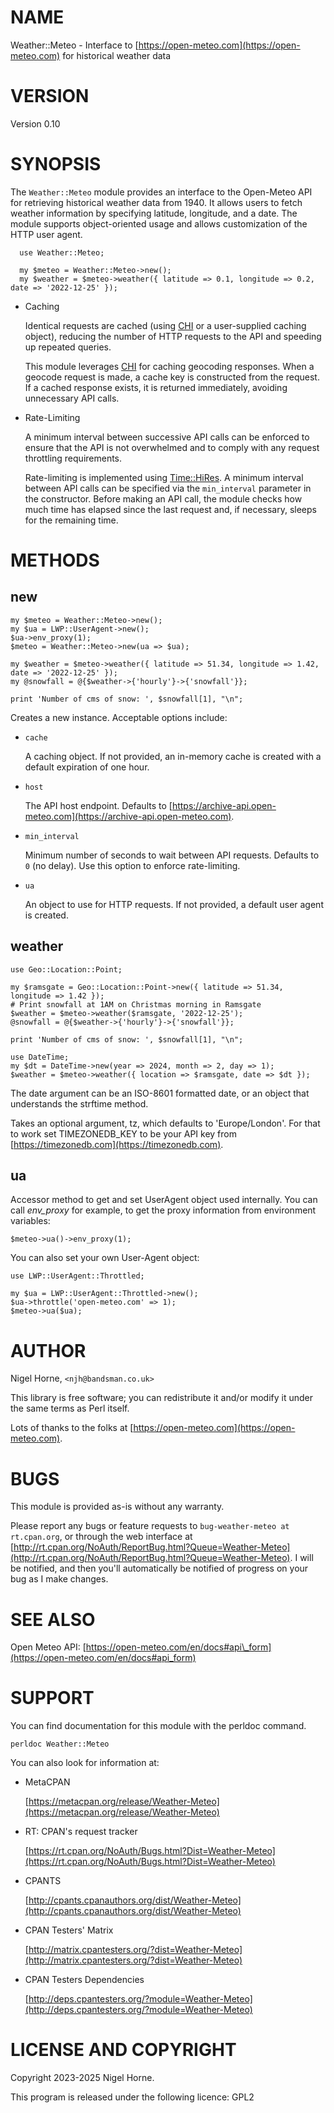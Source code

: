 # NAME

Weather::Meteo - Interface to [https://open-meteo.com](https://open-meteo.com) for historical weather data

# VERSION

Version 0.10

# SYNOPSIS

The `Weather::Meteo` module provides an interface to the Open-Meteo API for retrieving historical weather data from 1940.
It allows users to fetch weather information by specifying latitude, longitude, and a date.
The module supports object-oriented usage and allows customization of the HTTP user agent.

      use Weather::Meteo;

      my $meteo = Weather::Meteo->new();
      my $weather = $meteo->weather({ latitude => 0.1, longitude => 0.2, date => '2022-12-25' });

- Caching

    Identical requests are cached (using [CHI](https://metacpan.org/pod/CHI) or a user-supplied caching object),
    reducing the number of HTTP requests to the API and speeding up repeated queries.

    This module leverages [CHI](https://metacpan.org/pod/CHI) for caching geocoding responses.
    When a geocode request is made,
    a cache key is constructed from the request.
    If a cached response exists,
    it is returned immediately,
    avoiding unnecessary API calls.

- Rate-Limiting

    A minimum interval between successive API calls can be enforced to ensure that the API is not overwhelmed and to comply with any request throttling requirements.

    Rate-limiting is implemented using [Time::HiRes](https://metacpan.org/pod/Time%3A%3AHiRes).
    A minimum interval between API
    calls can be specified via the `min_interval` parameter in the constructor.
    Before making an API call,
    the module checks how much time has elapsed since the
    last request and,
    if necessary,
    sleeps for the remaining time.

# METHODS

## new

    my $meteo = Weather::Meteo->new();
    my $ua = LWP::UserAgent->new();
    $ua->env_proxy(1);
    $meteo = Weather::Meteo->new(ua => $ua);

    my $weather = $meteo->weather({ latitude => 51.34, longitude => 1.42, date => '2022-12-25' });
    my @snowfall = @{$weather->{'hourly'}->{'snowfall'}};

    print 'Number of cms of snow: ', $snowfall[1], "\n";

Creates a new instance. Acceptable options include:

- `cache`

    A caching object.
    If not provided,
    an in-memory cache is created with a default expiration of one hour.

- `host`

    The API host endpoint.
    Defaults to [https://archive-api.open-meteo.com](https://archive-api.open-meteo.com).

- `min_interval`

    Minimum number of seconds to wait between API requests.
    Defaults to `0` (no delay).
    Use this option to enforce rate-limiting.

- `ua`

    An object to use for HTTP requests.
    If not provided, a default user agent is created.

## weather

    use Geo::Location::Point;

    my $ramsgate = Geo::Location::Point->new({ latitude => 51.34, longitude => 1.42 });
    # Print snowfall at 1AM on Christmas morning in Ramsgate
    $weather = $meteo->weather($ramsgate, '2022-12-25');
    @snowfall = @{$weather->{'hourly'}->{'snowfall'}};

    print 'Number of cms of snow: ', $snowfall[1], "\n";

    use DateTime;
    my $dt = DateTime->new(year => 2024, month => 2, day => 1);
    $weather = $meteo->weather({ location => $ramsgate, date => $dt });

The date argument can be an ISO-8601 formatted date,
or an object that understands the strftime method.

Takes an optional argument, tz, which defaults to 'Europe/London'.
For that to work set TIMEZONEDB\_KEY to be your API key from [https://timezonedb.com](https://timezonedb.com).

## ua

Accessor method to get and set UserAgent object used internally. You
can call _env\_proxy_ for example, to get the proxy information from
environment variables:

    $meteo->ua()->env_proxy(1);

You can also set your own User-Agent object:

    use LWP::UserAgent::Throttled;

    my $ua = LWP::UserAgent::Throttled->new();
    $ua->throttle('open-meteo.com' => 1);
    $meteo->ua($ua);

# AUTHOR

Nigel Horne, `<njh@bandsman.co.uk>`

This library is free software; you can redistribute it and/or modify
it under the same terms as Perl itself.

Lots of thanks to the folks at [https://open-meteo.com](https://open-meteo.com).

# BUGS

This module is provided as-is without any warranty.

Please report any bugs or feature requests to `bug-weather-meteo at rt.cpan.org`,
or through the web interface at
[http://rt.cpan.org/NoAuth/ReportBug.html?Queue=Weather-Meteo](http://rt.cpan.org/NoAuth/ReportBug.html?Queue=Weather-Meteo).
I will be notified, and then you'll
automatically be notified of progress on your bug as I make changes.

# SEE ALSO

Open Meteo API: [https://open-meteo.com/en/docs#api\_form](https://open-meteo.com/en/docs#api_form)

# SUPPORT

You can find documentation for this module with the perldoc command.

    perldoc Weather::Meteo

You can also look for information at:

- MetaCPAN

    [https://metacpan.org/release/Weather-Meteo](https://metacpan.org/release/Weather-Meteo)

- RT: CPAN's request tracker

    [https://rt.cpan.org/NoAuth/Bugs.html?Dist=Weather-Meteo](https://rt.cpan.org/NoAuth/Bugs.html?Dist=Weather-Meteo)

- CPANTS

    [http://cpants.cpanauthors.org/dist/Weather-Meteo](http://cpants.cpanauthors.org/dist/Weather-Meteo)

- CPAN Testers' Matrix

    [http://matrix.cpantesters.org/?dist=Weather-Meteo](http://matrix.cpantesters.org/?dist=Weather-Meteo)

- CPAN Testers Dependencies

    [http://deps.cpantesters.org/?module=Weather-Meteo](http://deps.cpantesters.org/?module=Weather-Meteo)

# LICENSE AND COPYRIGHT

Copyright 2023-2025 Nigel Horne.

This program is released under the following licence: GPL2
